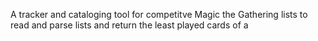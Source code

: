 A tracker and cataloging tool for competitve Magic the Gathering lists to read and parse lists and return the least played cards of a  
